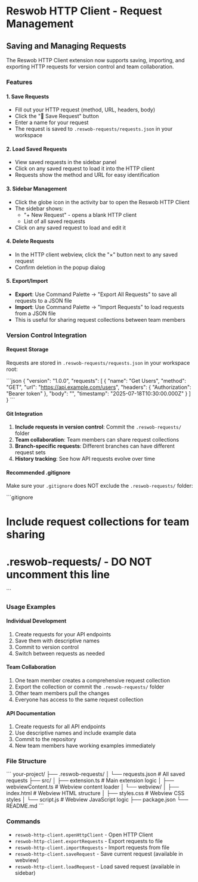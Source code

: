 # Reswob HTTP Client - Request Management

## Saving and Managing Requests

The Reswob HTTP Client extension now supports saving, importing, and exporting HTTP requests for version control and team collaboration.

### Features

#### 1. **Save Requests**
- Fill out your HTTP request (method, URL, headers, body)
- Click the "💾 Save Request" button
- Enter a name for your request
- The request is saved to `.reswob-requests/requests.json` in your workspace

#### 2. **Load Saved Requests**
- View saved requests in the sidebar panel
- Click on any saved request to load it into the HTTP client
- Requests show the method and URL for easy identification

#### 3. **Sidebar Management**
- Click the globe icon in the activity bar to open the Reswob HTTP Client
- The sidebar shows:
  - "+ New Request" - opens a blank HTTP client
  - List of all saved requests
- Click on any saved request to load and edit it

#### 4. **Delete Requests**
- In the HTTP client webview, click the "×" button next to any saved request
- Confirm deletion in the popup dialog

#### 5. **Export/Import**
- **Export**: Use Command Palette → "Export All Requests" to save all requests to a JSON file
- **Import**: Use Command Palette → "Import Requests" to load requests from a JSON file
- This is useful for sharing request collections between team members

### Version Control Integration

#### Request Storage
Requests are stored in `.reswob-requests/requests.json` in your workspace root:

\`\`\`json
{
  "version": "1.0.0",
  "requests": [
    {
      "name": "Get Users",
      "method": "GET",
      "url": "https://api.example.com/users",
      "headers": {
        "Authorization": "Bearer token"
      },
      "body": "",
      "timestamp": "2025-07-18T10:30:00.000Z"
    }
  ]
}
\`\`\`

#### Git Integration
1. **Include requests in version control**: Commit the `.reswob-requests/` folder
2. **Team collaboration**: Team members can share request collections
3. **Branch-specific requests**: Different branches can have different request sets
4. **History tracking**: See how API requests evolve over time

#### Recommended .gitignore
Make sure your `.gitignore` does NOT exclude the `.reswob-requests/` folder:

\`\`\`gitignore
# Include request collections for team sharing
# .reswob-requests/ - DO NOT uncomment this line
\`\`\`

### Usage Examples

#### Individual Development
1. Create requests for your API endpoints
2. Save them with descriptive names
3. Commit to version control
4. Switch between requests as needed

#### Team Collaboration
1. One team member creates a comprehensive request collection
2. Export the collection or commit the `.reswob-requests/` folder
3. Other team members pull the changes
4. Everyone has access to the same request collection

#### API Documentation
1. Create requests for all API endpoints
2. Use descriptive names and include example data
3. Commit to the repository
4. New team members have working examples immediately

### File Structure
\`\`\`
your-project/
├── .reswob-requests/
│   └── requests.json          # All saved requests
├── src/
│   ├── extension.ts           # Main extension logic
│   ├── webviewContent.ts      # Webview content loader
│   └── webview/
│       ├── index.html         # Webview HTML structure
│       ├── styles.css         # Webview CSS styles
│       └── script.js          # Webview JavaScript logic
├── package.json
└── README.md
\`\`\`

### Commands
- `reswob-http-client.openHttpClient` - Open HTTP Client
- `reswob-http-client.exportRequests` - Export requests to file
- `reswob-http-client.importRequests` - Import requests from file
- `reswob-http-client.saveRequest` - Save current request (available in webview)
- `reswob-http-client.loadRequest` - Load saved request (available in sidebar)
